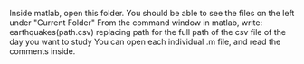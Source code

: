 Inside matlab, open this folder. You should be able to see the files on the left under "Current Folder"
From the command window in matlab, write: earthquakes(path.csv)     replacing path for the full path of the csv file of the day you want to study
You can open each individual .m file, and read the comments inside. 
